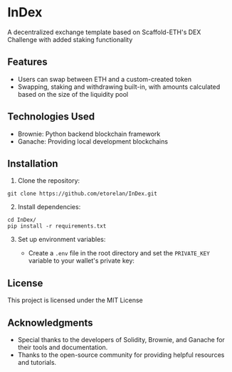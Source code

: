 # InDex
A decentralized exchange template based on Scaffold-ETH's DEX Challenge with added staking functionality

## Features

- Users can swap between ETH and a custom-created token
- Swapping, staking and withdrawing built-in, with amounts calculated based on the size of the liquidity pool

## Technologies Used

- Brownie: Python backend blockchain framework
- Ganache: Providing local development blockchains

## Installation

1. Clone the repository:

```
git clone https://github.com/etorelan/InDex.git
```

2. Install dependencies:

```
cd InDex/
pip install -r requirements.txt
```

3. Set up environment variables:

   - Create a `.env` file in the root directory and set the `PRIVATE_KEY` variable to your wallet's private key:


## License

This project is licensed under the MIT License

## Acknowledgments

- Special thanks to the developers of Solidity, Brownie, and Ganache for their tools and documentation.
- Thanks to the open-source community for providing helpful resources and tutorials.